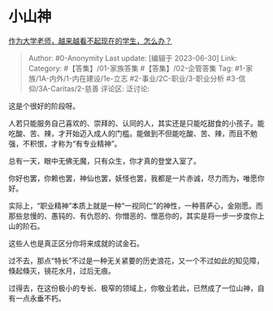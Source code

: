 # 小山神
[作为大学老师，越来越看不起现在的学生，怎么办？](https://www.zhihu.com/question/604778878/answer/3097396004)

> Author: #0-Anonymity
> Last update: [编辑于 2023-06-30]
> Link:
> Category: #【答集】/01-家族答集 #【答集】/02-企管答集 
> Tag: #1-家族/1A-内外/1-内在建设/1e-立志 #2-事业/2C-职业/3-职业分析  #3-信仰/3A-Caritas/2-慈善
> 评论区:
> 泛讨论:

这是个很好的阶段呀。

人若只能服务自己喜欢的、崇拜的、认同的人，其实还是只能吃甜食的小孩子。能吃酸、苦、辣，才开始迈入成人的门槛。能做到不但能吃酸、苦、辣，而且不勉强，不积恨，才称为“有专业精神”。

总有一天，眼中无佛无魔，只有众生，你才真的登堂入室了。

你好也罢，你赖也罢，神仙也罢，妖怪也罢，我都是一片赤诚，尽力而为，唯愿你好。

实际上，“职业精神”本质上就是一种“一视同仁”的神性，一种菩萨心，金刚愿。而那些怠慢的、愚钝的、有仇怨的、你憎恶的、憎恶你的，其实是将一步一步度你上山的阶石。

这些人也是真正区分你将来成就的试金石。

过不去，那点“特长”不过是一种无关紧要的历史浪花，又一个不过如此的知见障，倏起倏灭，镜花水月，过后无痕。

过得去，在这份极小的专长、极窄的领域上，你敬业若此，已然成了一位山神，自有一点永垂不朽。
